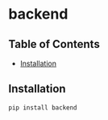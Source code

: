 # backend

## Table of Contents

- [Installation](#installation)

## Installation

```console
pip install backend
```
